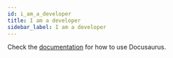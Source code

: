 ```yaml
---
id: i_am_a_developer
title: I am a developer
sidebar_label: I am a developer
---
```


Check the [documentation](https://docusaurus.io) for how to use Docusaurus.